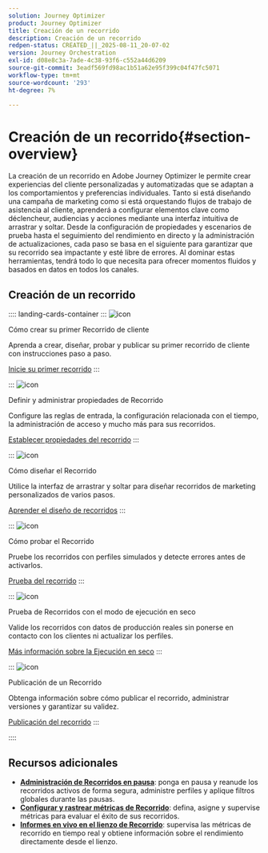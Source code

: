 ```yaml
---
solution: Journey Optimizer
product: Journey Optimizer
title: Creación de un recorrido
description: Creación de un recorrido
redpen-status: CREATED_||_2025-08-11_20-07-02
version: Journey Orchestration
exl-id: d08e8c3a-7ade-4c38-93f6-c552a44d6209
source-git-commit: 3eadf569fd98ac1b51a62e95f399c04f47fc5071
workflow-type: tm+mt
source-wordcount: '293'
ht-degree: 7%

---
```


# Creación de un recorrido{#section-overview}

La creación de un recorrido en Adobe Journey Optimizer le permite crear experiencias del cliente personalizadas y automatizadas que se adaptan a los comportamientos y preferencias individuales. Tanto si está diseñando una campaña de marketing como si está orquestando flujos de trabajo de asistencia al cliente, aprenderá a configurar elementos clave como déclencheur, audiencias y acciones mediante una interfaz intuitiva de arrastrar y soltar. Desde la configuración de propiedades y escenarios de prueba hasta el seguimiento del rendimiento en directo y la administración de actualizaciones, cada paso se basa en el siguiente para garantizar que su recorrido sea impactante y esté libre de errores. Al dominar estas herramientas, tendrá todo lo que necesita para ofrecer momentos fluidos y basados en datos en todos los canales.

## Creación de un recorrido

:::: landing-cards-container
:::
![icon](https://cdn.experienceleague.adobe.com/icons/circle-play.svg)

Cómo crear su primer Recorrido de cliente

Aprenda a crear, diseñar, probar y publicar su primer recorrido de cliente con instrucciones paso a paso.

[Inicie su primer recorrido](../using/building-journeys/journey-gs.md)
:::

:::
![icon](https://cdn.experienceleague.adobe.com/icons/gear.svg)

Definir y administrar propiedades de Recorrido

Configure las reglas de entrada, la configuración relacionada con el tiempo, la administración de acceso y mucho más para sus recorridos.

[Establecer propiedades del recorrido](../using/building-journeys/journey-properties.md)
:::

:::
![icon](https://cdn.experienceleague.adobe.com/icons/puzzle-piece.svg)

Cómo diseñar el Recorrido

Utilice la interfaz de arrastrar y soltar para diseñar recorridos de marketing personalizados de varios pasos.

[Aprender el diseño de recorridos](../using/building-journeys/using-the-journey-designer.md)
:::

:::
![icon](https://cdn.experienceleague.adobe.com/icons/list-check.svg)

Cómo probar el Recorrido

Pruebe los recorridos con perfiles simulados y detecte errores antes de activarlos.

[Prueba del recorrido](../using/building-journeys/testing-the-journey.md)
:::

:::
![icon](https://cdn.experienceleague.adobe.com/icons/screwdriver-wrench.svg)

Prueba de Recorridos con el modo de ejecución en seco

Valide los recorridos con datos de producción reales sin ponerse en contacto con los clientes ni actualizar los perfiles.

[Más información sobre la Ejecución en seco](../using/building-journeys/journey-dry-run.md)
:::

:::
![icon](https://cdn.experienceleague.adobe.com/icons/circle-play.svg)

Publicación de un Recorrido

Obtenga información sobre cómo publicar el recorrido, administrar versiones y garantizar su validez.

[Publicación del recorrido](../using/building-journeys/publishing-the-journey.md)
:::

::::


## Recursos adicionales

- **[Administración de Recorridos en pausa](../using/building-journeys/journey-pause.md)**: ponga en pausa y reanude los recorridos activos de forma segura, administre perfiles y aplique filtros globales durante las pausas.
- **[Configurar y rastrear métricas de Recorrido](../using/building-journeys/success-metrics.md)**: defina, asigne y supervise métricas para evaluar el éxito de sus recorridos.
- **[Informes en vivo en el lienzo de Recorrido](../using/building-journeys/report-journey.md)**: supervisa las métricas de recorrido en tiempo real y obtiene información sobre el rendimiento directamente desde el lienzo.
